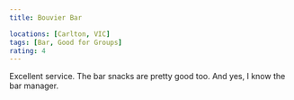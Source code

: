```yaml
---
title: Bouvier Bar

locations: [Carlton, VIC]
tags: [Bar, Good for Groups]
rating: 4
---
```


Excellent service. The bar snacks are pretty good too. And yes, I know the bar manager.